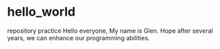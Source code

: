 # hello_world
repository practice
Hello everyone, My name is Glen. Hope after several years, we can enhance our programming abilities.
